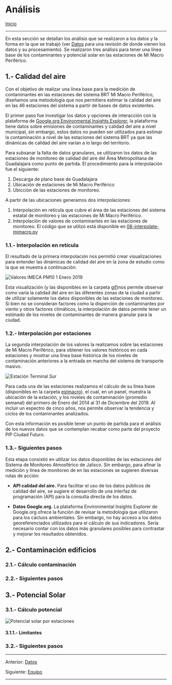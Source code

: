 # Análisis

[Inicio](../../README.MD)
***

En esta sección se detallan los análisis que se realizaron a los datos y la forma en la que se trabajó (ver [Datos](data.md) para una revisión de donde vienen los datos y su procesamiento). Se realizaron tres análisis para tener una línea base de los contaminantes y potencial solar en las estaciones de Mi Macro Periférico.

## 1.- Calidad del aire

Con el objetivo de realizar una línea base para la medición de contaminantes en las estaciones del sistema BRT Mi Macro Periférico, diseñamos una metodología que nos permitiera estimar la calidad del aire en las 46 estaciones del sistema a partir de bases de datos existentes.

El primer paso fue investigar los datos y opciones de interacción con la plataforma de [Google.org Environmental Insights Explorer](https://insights.sustainability.google/), la plataforma tiene datos sobre emisiones de contaminantes y calidad del aire a nivel municipal, sin embargo, estos datos no pueden ser utilizados para estimar la contaminación a nivel de las estaciones del sistema BRT ya que las dinámicas de calidad del aire varían a lo largo del territorio.

Para subsanar la falta de datos granulares, se utilizaron los datos de las estaciones de monitoreo de calidad del aire del Área Metropolitana de Guadalajara como punto de partida. El procedimiento para la interpolación fue el siguiente:

1. Descarga de plano base de Guadalajara  
1. Ubicación de estaciones de Mi Macro Periférico  
1. Ubicción de las estaciones de monitoreo.

A partir de las ubicaciones generamos dos interpolaciones:

1. Interpolación en retícula que cubre el área de las estaciones del sistema estatal de monitoreo y las estaciones de Mi Macro Periférico.
1. Interpolación de valores de contaminantes en las estaciones de monitoreo. El código que se utilizó está disponible en [08-interpolate-mimacro.py](../../scripts/08-interpolate-mimacro.py)

### **1.1.- Interpolación en retícula**

El resultado de la primera interpolación nos permitió crear visualizaciones para entender las dinámicas de calidad del aire en la zona de estudio como la que se muestra a continuación:

![Valores IMECA PM10 1 Enero 2019](../gif/IMECA_PM10_2019-01-01_24h_200ms.gif)

Esta visualización (y las disponibles en la carpeta [gif](../gif))nos permite observar como varía la calidad del aire en las diferentes zonas de la ciudad a partir de utilizar solamente los datos disponibles de las estaciones de monitoreo. Si bien no se consideran factores como la disperción de contaminantes por viento y otros factores climáticos, la interpolación de datos permite tener un estimado de los niveles de contaminantes de manera granular para la ciudad.

### **1.2.- Interpolación por estaciones**

La segunda interpolación de los valores la realizamos sobre las estaciones de Mi Macro Periférico, para obtener los valores históricos en cada estaciones y mostrar una línea base histórica de los niveles de contaminación anteriores a la entrada en marcha del sistema de transporte masivo.

![Estación Terminal Sur](../figures/estmacro/1_2014-01-01_2019-12-31.png)

Para cada una de las estaciones realizamos el cálculo de su línea base (disponibles en la carpeta [estmacro](../figures/estmacro)), el cual, en un panel, muestra la ubicación de la estación, y los niveles de contaminación (promedio semanal) del primero de Enero del 2014 al 31 de Diciembre del 2019. Al incluir un espectro de cinco años, nos permite observar la tendencia y ciclos de los contaminantes analizados.

Con esta información es posible tener un punto de partida para el análisis de los nuevos datos que se contemplan recabar como parte del proyecto PIP Ciudad Futuro.

### **1.3.- Siguientes pasos**

Esta etapa consistió en utilizar los datos disponibles de las estaciones del Sistema de Monitoreo Atmosférico de Jalisco. Sin embargo, para afinar la medición y línea de monitoreo de en las estaciones se sugieren diversas rutas de acción:

+ **API calidad del aire.** Para facilitar el uso de los datos públicos de calidad del aire, se sugiere el desarrollo de una interfaz de programación (API) para la consulta directa de los datos.

+ **Datos Google.org.** La plataforma Environmental Insights Explorer de Google.org ofrece la función de revisar la metodología que utilizaron para los cácluos ambientales. Sin embargo, no hay acceso a los datos georeferenciados utilizados para el cálculo de sus indicadores. Sería necesario contar con los datos más granulares posibles para contrastar y mejorar los resultados obtenidos.

## 2.- Contaminación edificios

### **2.1.- Cálculo contaminación**

### **2.2.- Siguientes pasos**

## 3.- Potencial Solar

### **3.1.- Cálculo potencial**

![Potencial solar por estaciones](../figures/potencial_solar/PotencialEstaciones_Mapa.png)

#### 3.1.1.- Limitantes

### **3.2.- Siguientes pasos**

***
Anterior: [Datos](data.md)

Siguiente: [Equipo](Equipo.md)
***
